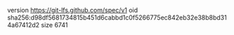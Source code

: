 version https://git-lfs.github.com/spec/v1
oid sha256:d98df5681734815b451d6cabbd1c0f5266775ec842eb32e38b8bd314a67412d2
size 6741
